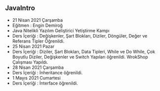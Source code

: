 ## JavaIntro
- 21 Nisan 2021 Çarşamba
- Eğitmen : Engin Demiroğ
- Java Nitelikli Yazılım Geliştirici Yetiştirme Kampı
- Ders İçeriği : Değişkenler, Şart Blokları, Diziler, Döngüler, Değer ve Referans Tipler Öğrenildi. 
- 25 Nisan 2021 Pazar
- Ders İçeriği : Diziler, Şart Blokları, Data Tipleri, While ve Do While, Çok Boyutlu Diziler, Değişkenler ve Switch Yapıları öğrenildi. WrokShop Çalışması Yapıldı.
- 28 Nisan 2021 Çarşamba
- Ders İçeriği : İnheritance öğrenildi.
- 1 Mayıs 2021 Cumartesi 
- Ders İçeriği : İnterface öğrenildi.
